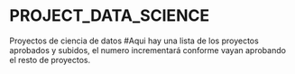 # PROJECT_DATA_SCIENCE
Proyectos de ciencia de datos
#Aqui hay una lista de los proyectos aprobados y subidos, el numero incrementará conforme vayan aprobando el resto de proyectos.
